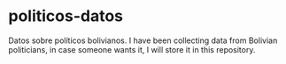 # politicos-datos
Datos sobre políticos bolivianos. I have been collecting data from Bolivian politicians, in case someone wants it, I will store it in this repository.
